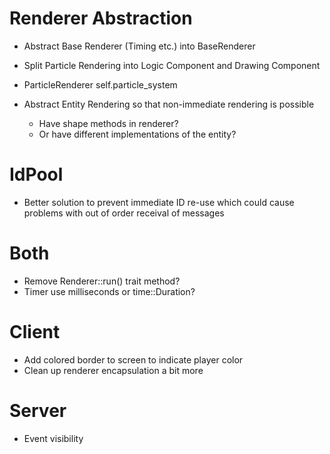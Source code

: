 # Renderer Abstraction

- Abstract Base Renderer (Timing etc.) into BaseRenderer
- Split Particle Rendering into Logic Component and Drawing Component

- ParticleRenderer
    self.particle_system

- Abstract Entity Rendering so that non-immediate rendering is possible
    - Have shape methods in renderer? 
    - Or have different implementations of the entity?


# IdPool

- Better solution to prevent immediate ID re-use which could cause problems 
  with out of order receival of messages

# Both

- Remove Renderer::run() trait method?
- Timer use milliseconds or time::Duration?


# Client

- Add colored border to screen to indicate player color
- Clean up renderer encapsulation a bit more


# Server

- Event visibility

